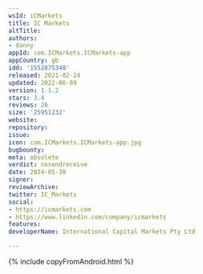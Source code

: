 ```yaml
---
wsId: iCMarkets
title: IC Markets
altTitle: 
authors:
- danny
appId: com.ICMarkets.ICMarkets-app
appCountry: gb
idd: '1552875348'
released: 2021-02-24
updated: 2022-06-09
version: 1.1.2
stars: 3.4
reviews: 26
size: '25951232'
website: 
repository: 
issue: 
icon: com.ICMarkets.ICMarkets-app.jpg
bugbounty: 
meta: obsolete
verdict: nosendreceive
date: 2024-05-30
signer: 
reviewArchive: 
twitter: IC_Markets
social:
- https://icmarkets.com
- https://www.linkedin.com/company/icmarkets
features: 
developerName: International Capital Markets Pty Ltd

---
```


{% include copyFromAndroid.html %}
